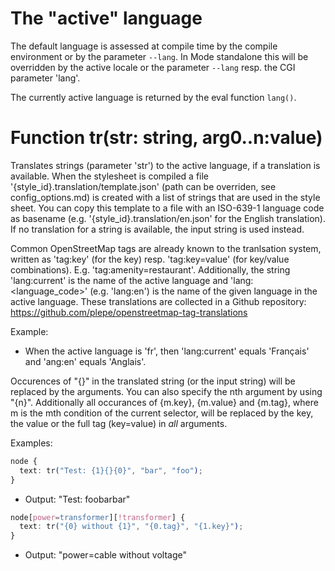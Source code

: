 The "active" language
======================
The default language is assessed at compile time by the compile environment or by the parameter `--lang`. In Mode standalone this will be overridden by the active locale or the parameter `--lang` resp. the CGI parameter 'lang'.

The currently active language is returned by the eval function `lang()`.

Function tr(str: string, arg0..n:value)
=======================================
Translates strings (parameter 'str') to the active language, if a translation is available. When the stylesheet is compiled a file '{style_id}.translation/template.json' (path can be overriden, see config_options.md) is created with a list of strings that are used in the style sheet. You can copy this template to a file with an ISO-639-1 language code as basename (e.g. '{style_id}.translation/en.json' for the English translation). If no translation for a string is available, the input string is used instead.

Common OpenStreetMap tags are already known to the tranlsation system, written as 'tag:key' (for the key) resp. 'tag:key=value' (for key/value combinations). E.g. 'tag:amenity=restaurant'. Additionally, the string 'lang:current' is the name of the active language and 'lang:<language_code>' (e.g. 'lang:en') is the name of the given language in the active language. These translations are collected in a Github repository: https://github.com/plepe/openstreetmap-tag-translations

Example:
* When the active language is 'fr', then 'lang:current' equals 'Français' and 'ang:en' equals 'Anglais'.

Occurences of "{}" in the translated string (or the input string) will be replaced by the arguments. You can also specify the nth argument by using "{n}". Additionally all occurances of {m.key}, {m.value} and {m.tag}, where m is the mth condition of the current selector, will be replaced by the key, the value or the full tag (key=value) in _all_ arguments.

Examples:
```css
node {
  text: tr("Test: {1}{}{0}", "bar", "foo");
}
```
* Output: "Test: foobarbar"

```css
node[power=transformer][!transformer] {
  text: tr("{0} without {1}", "{0.tag}", "{1.key}");
}
```
* Output: "power=cable without voltage"
